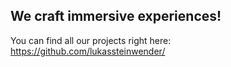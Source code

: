 ## We craft immersive experiences!

You can find all our projects right here: <br/>
https://github.com/lukassteinwender/
